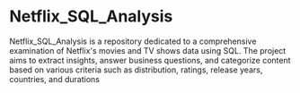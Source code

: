 # Netflix_SQL_Analysis
Netflix_SQL_Analysis is a repository dedicated to a comprehensive examination of Netflix's movies and TV shows data using SQL. The project aims to extract insights, answer business questions, and categorize content based on various criteria such as distribution, ratings, release years, countries, and durations

